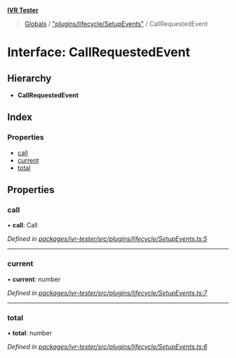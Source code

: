 **[IVR Tester](../README.md)**

> [Globals](../README.md) / ["plugins/lifecycle/SetupEvents"](../modules/_plugins_lifecycle_setupevents_.md) / CallRequestedEvent

# Interface: CallRequestedEvent

## Hierarchy

* **CallRequestedEvent**

## Index

### Properties

* [call](_plugins_lifecycle_setupevents_.callrequestedevent.md#call)
* [current](_plugins_lifecycle_setupevents_.callrequestedevent.md#current)
* [total](_plugins_lifecycle_setupevents_.callrequestedevent.md#total)

## Properties

### call

•  **call**: Call

*Defined in [packages/ivr-tester/src/plugins/lifecycle/SetupEvents.ts:5](https://github.com/SketchingDev/ivr-tester/blob/86cd37b/packages/ivr-tester/src/plugins/lifecycle/SetupEvents.ts#L5)*

___

### current

•  **current**: number

*Defined in [packages/ivr-tester/src/plugins/lifecycle/SetupEvents.ts:7](https://github.com/SketchingDev/ivr-tester/blob/86cd37b/packages/ivr-tester/src/plugins/lifecycle/SetupEvents.ts#L7)*

___

### total

•  **total**: number

*Defined in [packages/ivr-tester/src/plugins/lifecycle/SetupEvents.ts:6](https://github.com/SketchingDev/ivr-tester/blob/86cd37b/packages/ivr-tester/src/plugins/lifecycle/SetupEvents.ts#L6)*
